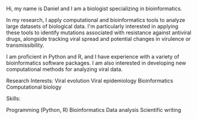 Hi, my name is Daniel and I am a biologist specializing in bioinformatics.

In my research, I apply computational and bioinformatics tools to analyze large datasets of biological data.
I'm particularly interested in applying these tools to identify mutations associated with resistance against antiviral drugs, alongside tracking viral spread and potential changes in virulence or transmissibility.

I am proficient in Python and R, and I have experience with a variety of bioinformatics software packages. 
I am also interested in developing new computational methods for analyzing viral data.

Research Interests:
Viral evolution
Viral epidemiology
Bioinformatics
Computational biology

Skills:

Programming (Python, R)
Bioinformatics
Data analysis
Scientific writing





